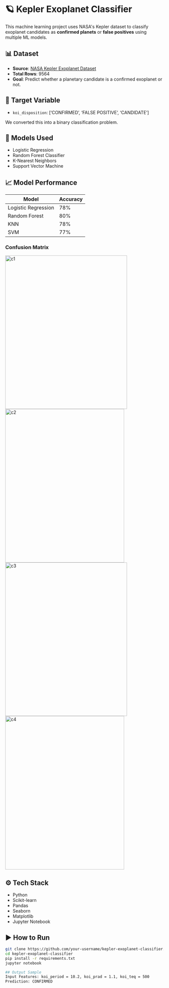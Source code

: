 # 🪐 Kepler Exoplanet Classifier

This machine learning project uses NASA's Kepler dataset to classify exoplanet candidates as **confirmed planets** or **false positives** using multiple ML models.

## 📊 Dataset

- **Source**: [NASA Kepler Exoplanet Dataset](https://www.kaggle.com/datasets/nasa/kepler-exoplanet-search-results)
- **Total Rows**: 9564  
- **Goal**: Predict whether a planetary candidate is a confirmed exoplanet or not.

## 🎯 Target Variable

- `koi_disposition`: [‘CONFIRMED’, ‘FALSE POSITIVE’, ‘CANDIDATE’]

We converted this into a binary classification problem.

## 🧠 Models Used

- Logistic Regression
- Random Forest Classifier
- K-Nearest Neighbors
- Support Vector Machine

## 📈 Model Performance

| Model                | Accuracy |
|---------------------|----------|
| Logistic Regression | 78%    |
| Random Forest       | 80%    |
| KNN                 | 78%    |
| SVM                 |77%    |

### Confusion Matrix

<img width="387" height="488" alt="c1" src="https://github.com/user-attachments/assets/35ec1bba-3ae2-4fa2-91f1-01d027676419" />
<img width="378" height="488" alt="c2" src="https://github.com/user-attachments/assets/31f77cc7-9c7b-42b6-ac79-2b5021c7ae4d" /> 
<img width="387" height="488" alt="c3" src="https://github.com/user-attachments/assets/98f35dbc-c8be-4757-8ff6-70f7c5b40742" />
<img width="378" height="488" alt="c4" src="https://github.com/user-attachments/assets/2013b5df-953c-4f57-998a-da98c01325c2" />

## ⚙️ Tech Stack

- Python
- Scikit-learn
- Pandas
- Seaborn
- Matplotlib
- Jupyter Notebook

## ▶️ How to Run

```bash
git clone https://github.com/your-username/kepler-exoplanet-classifier.git
cd kepler-exoplanet-classifier
pip install -r requirements.txt
jupyter notebook

## Output Sample
Input Features: koi_period = 10.2, koi_prad = 1.1, koi_teq = 500
Prediction: CONFIRMED

